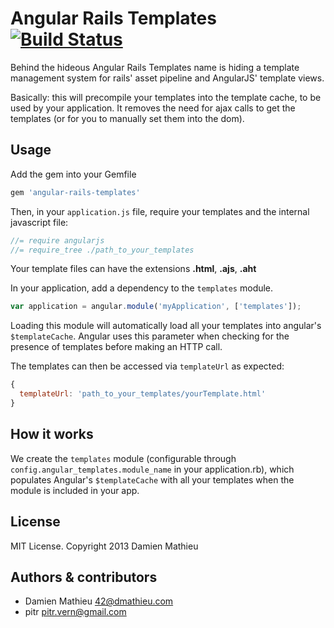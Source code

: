 # Angular Rails Templates [![Build Status](https://secure.travis-ci.org/dmathieu/angular-rails-templates.png?branch=master)](http://travis-ci.org/dmathieu/angular-rails-templates)

Behind the hideous Angular Rails Templates name is hiding a template management system for rails' asset pipeline and AngularJS' template views.

Basically: this will precompile your templates into the template cache, to be used by your application.
It removes the need for ajax calls to get the templates (or for you to manually set them into the dom).

## Usage

Add the gem into your Gemfile

```ruby
gem 'angular-rails-templates'
```

Then, in your `application.js` file, require your templates and the internal javascript file:

```javascript
//= require angularjs
//= require_tree ./path_to_your_templates
```

Your template files can have the extensions **.html**, **.ajs**, **.aht**

In your application, add a dependency to the `templates` module.

```javascript
var application = angular.module('myApplication', ['templates']);
```

Loading this module will automatically load all your templates into angular's `$templateCache`.
Angular uses this parameter when checking for the presence of templates before making an HTTP call.

The templates can then be accessed via `templateUrl` as expected:

``` javascript
{
  templateUrl: 'path_to_your_templates/yourTemplate.html'
}
```

## How it works

We create the `templates` module (configurable through `config.angular_templates.module_name` in your application.rb), which populates Angular's `$templateCache` with all your templates when the module is included in your app.

## License

MIT License. Copyright 2013 Damien Mathieu

## Authors & contributors

* Damien Mathieu <42@dmathieu.com>
* pitr <pitr.vern@gmail.com>
